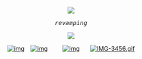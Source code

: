<p align="center" width="100%"> <img src="https://komarev.com/ghpvc/?username=callthedoctor&label=✦&color=140f06">

<p align="center"> 
<tt><i>revamping</i></tt>
<p align="center"> 

<p align="center" width="100%">
    <img src="https://i.postimg.cc/J4HyQyzK/Untitled1012-20250616173825.png">
    
</p>


<div id="header" align="center">

[![img](https://files.catbox.moe/nu7gab.png)](https://rentry.co/brendanstevekemp)⠀
[![img](https://files.catbox.moe/79mxta.png)‎](https://spacedogs.atabook.org/)⠀⠀⠀
[![img](https://files.catbox.moe/7ilr7r.png)](https://pronouns.cc/@hanniballecter)⠀⠀
[![IMG-3456.gif](https://i.postimg.cc/Nf7Zz5H6/IMG-3456.gif)](https://postimg.cc/rKshdygs)

 

